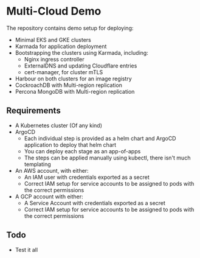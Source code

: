 # Multi-Cloud Demo

The repository contains demo setup for deploying:

- Minimal EKS and GKE clusters
- Karmada for application deployment
- Bootstrapping the clusters using Karmada, including:
  - Nginx ingress controller
  - ExternalDNS and updating Cloudflare entries
  - cert-manager, for cluster mTLS
- Harbour on both clusters for an image registry
- CockroachDB with Multi-region replication
- Percona MongoDB with Multi-region replication

## Requirements

- A Kubernetes cluster (Of any kind)
- ArgoCD
  - Each individual step is provided as a helm chart and ArgoCD application to deploy that helm chart
  - You can deploy each stage as an app-of-apps
  - The steps can be applied manually using kubectl, there isn't much templating
- An AWS account, with either:
  - An IAM user with credentials exported as a secret
  - Correct IAM setup for service accounts to be assigned to pods with the correct permissions
- A GCP account with either:
  - A Service Account with credentials exported as a secret
  - Correct IAM setup for service accounts to be assigned to pods with the correct permissions

## Todo

- Test it all
